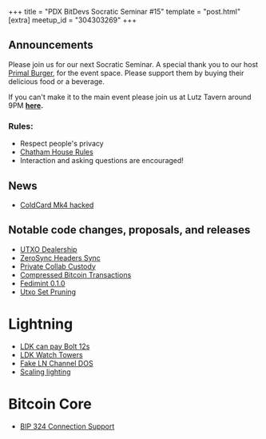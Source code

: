 +++
title = "PDX BitDevs Socratic Seminar #15"
template = "post.html"
[extra]
meetup_id = "304303269"
+++

## Announcements

Please join us for our next Socratic Seminar. A special thank you to our host <a href="https://dicksprimalburger.com/" data-no-summary>Primal Burger</a>, for the event space. Please support them by buying their delicious food or a beverage.

If you can't make it to the main event please join us at Lutz Tavern around 9PM **<a href="https://www.lutztavern.com/" data-no-summary>here</a>.**

### Rules:
- Respect people's privacy
- [Chatham House Rules](https://www.chathamhouse.org/about-us/chatham-house-rule)
- Interaction and asking questions are encouraged!

## News

- [ColdCard Mk4 hacked](https://blog.coinkite.com/donjon-faults-2023/)

## Notable code changes, proposals, and releases

- [UTXO Dealership](https://github.com/supertestnet/utxo-dealership)
- [ZeroSync Headers Sync](https://twitter.com/roasbeef/status/1700598667546419552)
- [Private Collab Custody](https://gist.github.com/nickfarrow/4be776782bce0c12cca523cbc203fb9d/)
- [Compressed Bitcoin Transactions](https://bitcoinops.org/en/newsletters/2023/09/06/#bitcoin-transaction-compression)
- [Fedimint 0.1.0](https://github.com/fedimint/fedimint/releases/tag/v0.1.0)
- [Utxo Set Pruning](https://github.com/bitcoin/bitcoin/pull/28400#issuecomment-1735100808)

# Lightning

- [LDK can pay Bolt 12s](https://github.com/lightningdevkit/rust-lightning/pull/2371)
- [LDK Watch Towers](https://github.com/lightningdevkit/rust-lightning/pull/2337)
- [Fake LN Channel DOS](https://morehouse.github.io/lightning/fake-channel-dos/)
- [Scaling lighting](https://github.com/scaling-lightning/scaling-lightning)

# Bitcoin Core

- [BIP 324 Connection Support](https://github.com/bitcoin/bitcoin/pull/28196)

